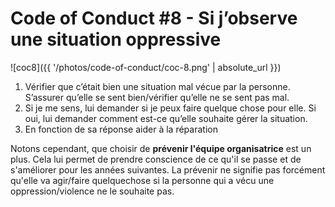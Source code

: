 # Code of Conduct #8 - Si j’observe une situation oppressive

![coc8]({{ '/photos/code-of-conduct/coc-8.png' | absolute_url }})

1. Vérifier que c’était bien une situation mal vécue par la personne. S’assurer qu’elle se sent bien/vérifier qu’elle ne se sent pas mal. 
1. Si je me sens, lui demander si je peux faire quelque chose pour elle. Si oui, lui demander comment est-ce qu’elle souhaite gérer la situation.
1. En fonction de sa réponse aider à la réparation


Notons cependant, que choisir de **prévenir l'équipe organisatrice** est un plus. Cela lui permet de prendre conscience de ce qu'il se passe et de s'améliorer pour les années suivantes. La prévenir ne signifie pas forcément qu'elle va agir/faire quelquechose si la personne qui a vécu une oppression/violence ne le souhaite pas.
